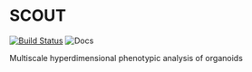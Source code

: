 # SCOUT
[![Build Status](https://travis-ci.org/chunglabmit/scout.svg?branch=master)](https://travis-ci.org/chunglabmit/scout)
![Docs](https://img.shields.io/badge/docs-0.1.0a-brightgreen.svg)

Multiscale hyperdimensional phenotypic analysis of organoids

